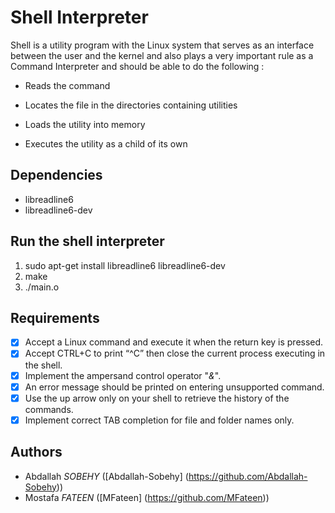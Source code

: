 # **Shell Interpreter**


Shell is a utility program with the Linux system that serves as an interface between the user and the kernel and also plays a very important rule as a Command Interpreter and should be able to do the following :

* Reads the command

* Locates the file in the directories containing utilities

* Loads the utility into memory

* Executes the utility as a child of its own

## Dependencies
- libreadline6
- libreadline6-dev

## Run the shell interpreter
1. sudo apt-get install libreadline6 libreadline6-dev
2. make
3. ./main.o

## Requirements
- [x] Accept a Linux command and execute it when the return key is pressed.
- [x] Accept CTRL+C to print “^C” then close the current process executing in the shell.
- [x] Implement the ampersand control operator "*&*".
- [x] An error message should be printed on entering unsupported command.
- [x] Use the up arrow only on your shell to retrieve the history of the commands​.
- [x] Implement correct TAB completion for file and folder names only.

## Authors
- Abdallah *SOBEHY* ([Abdallah-Sobehy] (https://github.com/Abdallah-Sobehy))
- Mostafa *FATEEN* ([MFateen] (https://github.com/MFateen))
